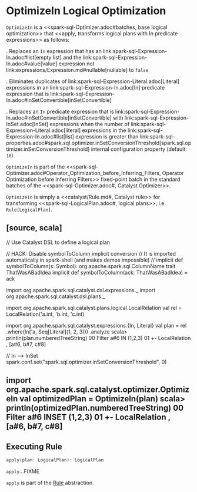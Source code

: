 # OptimizeIn Logical Optimization

`OptimizeIn` is a <<spark-sql-Optimizer.adoc#batches, base logical optimization>> that <<apply, transforms logical plans with In predicate expressions>> as follows:

. Replaces an `In` expression that has an link:spark-sql-Expression-In.adoc#list[empty list] and the link:spark-sql-Expression-In.adoc#value[value] expression not link:expressions/Expression.md#nullable[nullable] to `false`

. Eliminates duplicates of link:spark-sql-Expression-Literal.adoc[Literal] expressions in an link:spark-sql-Expression-In.adoc[In] predicate expression that is link:spark-sql-Expression-In.adoc#inSetConvertible[inSetConvertible]

. Replaces an `In` predicate expression that is link:spark-sql-Expression-In.adoc#inSetConvertible[inSetConvertible] with link:spark-sql-Expression-InSet.adoc[InSet] expressions when the number of link:spark-sql-Expression-Literal.adoc[literal] expressions in the link:spark-sql-Expression-In.adoc#list[list] expression is greater than link:spark-sql-properties.adoc#spark.sql.optimizer.inSetConversionThreshold[spark.sql.optimizer.inSetConversionThreshold] internal configuration property (default: `10`)

`OptimizeIn` is part of the <<spark-sql-Optimizer.adoc#Operator_Optimization_before_Inferring_Filters, Operator Optimization before Inferring Filters>> fixed-point batch in the standard batches of the <<spark-sql-Optimizer.adoc#, Catalyst Optimizer>>.

`OptimizeIn` is simply a <<catalyst/Rule.md#, Catalyst rule>> for transforming <<spark-sql-LogicalPlan.adoc#, logical plans>>, i.e. `Rule[LogicalPlan]`.

[source, scala]
----
// Use Catalyst DSL to define a logical plan

// HACK: Disable symbolToColumn implicit conversion
// It is imported automatically in spark-shell (and makes demos impossible)
// implicit def symbolToColumn(s: Symbol): org.apache.spark.sql.ColumnName
trait ThatWasABadIdea
implicit def symbolToColumn(ack: ThatWasABadIdea) = ack

import org.apache.spark.sql.catalyst.dsl.expressions._
import org.apache.spark.sql.catalyst.dsl.plans._

import org.apache.spark.sql.catalyst.plans.logical.LocalRelation
val rel = LocalRelation('a.int, 'b.int, 'c.int)

import org.apache.spark.sql.catalyst.expressions.{In, Literal}
val plan = rel
  .where(In('a, Seq[Literal](1, 2, 3)))
  .analyze
scala> println(plan.numberedTreeString)
00 Filter a#6 IN (1,2,3)
01 +- LocalRelation <empty>, [a#6, b#7, c#8]

// In --> InSet
spark.conf.set("spark.sql.optimizer.inSetConversionThreshold", 0)

import org.apache.spark.sql.catalyst.optimizer.OptimizeIn
val optimizedPlan = OptimizeIn(plan)
scala> println(optimizedPlan.numberedTreeString)
00 Filter a#6 INSET (1,2,3)
01 +- LocalRelation <empty>, [a#6, b#7, c#8]
----

## <span id="apply"> Executing Rule

```scala
apply(plan: LogicalPlan): LogicalPlan
```

`apply`...FIXME

`apply` is part of the [Rule](../catalyst/Rule.md#apply) abstraction.
